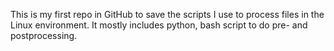 This is my first repo in GitHub to save the scripts I use to process files in the Linux environment. It mostly includes python, bash script
to do pre- and postprocessing.
